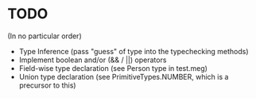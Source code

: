 # TODO
(In no particular order)

- Type Inference (pass "guess" of type into the typechecking methods)
- Implement boolean and/or (&& / ||) operators
- Field-wise type declaration (see Person type in test.meg)
- Union type declaration (see PrimitiveTypes.NUMBER, which is a precursor to this)